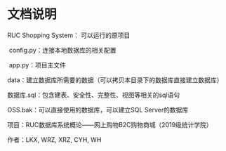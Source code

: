 # 文档说明
RUC Shopping System： 可以运行的原项目

​	config.py：连接本地数据库的相关配置

​	app.py：项目主文件

​	data：建立数据库所需要的数据（可以拷贝本目录下的数据库直接建立数据库）

数据库.sql：包含建表、安全性、完整性、视图等相关的sql语句

OSS.bak：可以直接使用的数据库，可以建立SQL Server的数据库



项目：RUC数据库系统概论——网上购物B2C购物商城（2019级统计学院）

作者：LKX, WRZ, XRZ, CYH, WH
